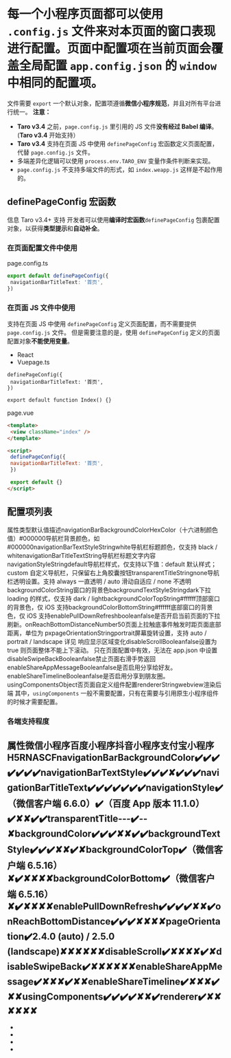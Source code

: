# 每一个小程序页面都可以使用 `.config.js` 文件来对本页面的窗口表现进行配置。页面中配置项在当前页面会覆盖全局配置 `app.config.json` 的 `window` 中相同的配置项。
文件需要 `export` 一个默认对象，配置项遵循**微信小程序规范**，并且对所有平台进行统一。
**注意：**

- **Taro v3.4** 之前，`page.config.js` 里引用的 JS 文件**没有经过 Babel 编译**。(**Taro v3.4** 开始支持）
- **Taro v3.4** 支持在页面 JS 中使用 `definePageConfig` 宏函数定义页面配置，代替 `page.config.js` 文件。
- 多端差异化逻辑可以使用 `process.env.TARO_ENV` 变量作条件判断来实现。
- `page.config.js` 不支持多端文件的形式，如 `index.weapp.js` 这样是不起作用的。
## definePageConfig 宏函数[​](page-config.html#definepageconfig-宏函数)
信息
Taro v3.4+ 支持
开发者可以使用**编译时宏函数**`definePageConfig` 包裹配置对象，以获得**类型提示**和**自动补全**。
### 在页面配置文件中使用[​](page-config.html#在页面配置文件中使用)
page.config.ts
```ts
export default definePageConfig({
 navigationBarTitleText: '首页',
})
```

### 在页面 JS 文件中使用[​](page-config.html#在页面-js-文件中使用)
支持在页面 JS 中使用 `definePageConfig` 定义页面配置，而不需要提供 `page.config.js` 文件。
但是需要注意的是，使用 `definePageConfig` 定义的页面配置对象**不能使用变量**。

- React
- Vuepage.ts
```tsx
definePageConfig({
 navigationBarTitleText: '首页',
})

export default function Index() {}
```
page.vue
```html
<template>
 <view className="index" />
</template>

<script>
 definePageConfig({
 navigationBarTitleText: '首页',
 })

 export default {}
</script>
```

## 配置项列表[​](page-config.html#配置项列表)
属性类型默认值描述navigationBarBackgroundColorHexColor（十六进制颜色值）#000000导航栏背景颜色，如 #000000navigationBarTextStyleStringwhite导航栏标题颜色，仅支持 black / whitenavigationBarTitleTextString导航栏标题文字内容navigationStyleStringdefault导航栏样式，仅支持以下值：default 默认样式；custom 自定义导航栏，只保留右上角胶囊按钮transparentTitleStringnone导航栏透明设置。支持 always 一直透明 / auto 滑动自适应 / none 不透明backgroundColorString窗口的背景色backgroundTextStyleStringdark下拉 loading 的样式，仅支持 dark / lightbackgroundColorTopString#ffffff顶部窗口的背景色，仅 iOS 支持backgroundColorBottomString#ffffff底部窗口的背景色，仅 iOS 支持enablePullDownRefreshbooleanfalse是否开启当前页面的下拉刷新。onReachBottomDistanceNumber50页面上拉触底事件触发时距页面底部距离，单位为 pxpageOrientationStringportrait屏幕旋转设置，支持 auto / portrait / landscape 详见 响应显示区域变化disableScrollBooleanfalse设置为 true 则页面整体不能上下滚动。
只在页面配置中有效，无法在 app.json 中设置disableSwipeBackBooleanfalse禁止页面右滑手势返回enableShareAppMessageBooleanfalse是否启用分享给好友。enableShareTimelineBooleanfalse是否启用分享到朋友圈。usingComponentsObject否页面自定义组件配置rendererStringwebview渲染后端
其中，`usingComponents` 一般不需要配置，只有在需要与引用原生小程序组件的时候才需要配置。
### 各端支持程度[​](page-config.html#各端支持程度)
属性微信小程序百度小程序抖音小程序支付宝小程序H5RNASCFnavigationBarBackgroundColor✔️✔️✔️✔️✔️✔️✔️navigationBarTextStyle✔️✔️✔️✘✔️✔️✔️navigationBarTitleText✔️✔️✔️✔️✔️✔️✔️navigationStyle✔️（微信客户端 6.6.0）✔️（百度 App 版本 11.1.0）✔️✘✘✔️✔️transparentTitle---✔️--✘backgroundColor✔️✔️✔️✘✘✔️✔️backgroundTextStyle✔️✔️✔️✘✘✔️✘backgroundColorTop✔️（微信客户端 6.5.16）✘✔️✘✘✘✘backgroundColorBottom✔️（微信客户端 6.5.16）✘✔️✘✘✘✘enablePullDownRefresh✔️✔️✔️✔️✘✘✔️onReachBottomDistance✔️✔️✔️✘✘✘✘pageOrientation✔️2.4.0 (auto) / 2.5.0 (landscape)✘✘✘✘✘✘disableScroll✔️✘✘✘✘✔️✘disableSwipeBack✔️✘✘✘✘✘✘enableShareAppMessage✔️✘✘✘✔️✘✘enableShareTimeline✔️✘✘✘✔️✘✘usingComponents✔️✔️✔️✔️✘✘✔️renderer✔️✘✘✘✘✘✘
- 

- 
- 

- 

-
